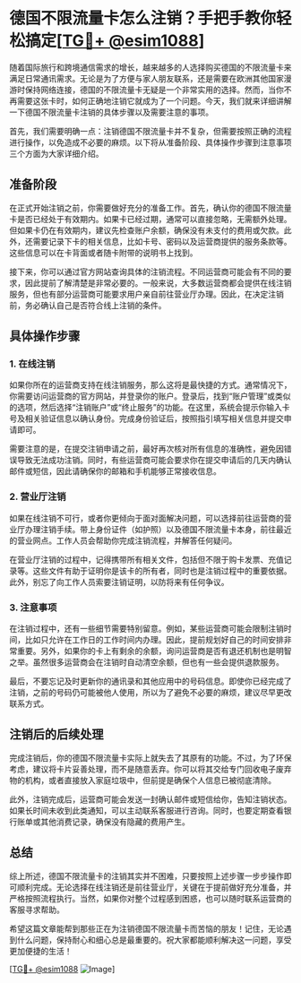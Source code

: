 # 德国不限流量卡怎么注销？手把手教你轻松搞定[[TG💪+ @esim1088](https://t.me/s/esim1088)]

随着国际旅行和跨境通信需求的增长，越来越多的人选择购买德国的不限流量卡来满足日常通讯需求。无论是为了方便与家人朋友联系，还是需要在欧洲其他国家漫游时保持网络连接，德国的不限流量卡无疑是一个非常实用的选择。然而，当你不再需要这张卡时，如何正确地注销它就成为了一个问题。今天，我们就来详细讲解一下德国不限流量卡注销的具体步骤以及需要注意的事项。

首先，我们需要明确一点：注销德国不限流量卡并不复杂，但需要按照正确的流程进行操作，以免造成不必要的麻烦。以下将从准备阶段、具体操作步骤到注意事项三个方面为大家详细介绍。

## 准备阶段

在正式开始注销之前，你需要做好充分的准备工作。首先，确认你的德国不限流量卡是否已经处于有效期内。如果卡已经过期，通常可以直接忽略，无需额外处理。但如果卡仍在有效期内，建议先检查账户余额，确保没有未支付的费用或欠款。此外，还需要记录下卡的相关信息，比如卡号、密码以及运营商提供的服务条款等。这些信息可以在卡背面或者随卡附带的说明书上找到。

接下来，你可以通过官方网站查询具体的注销流程。不同运营商可能会有不同的要求，因此提前了解清楚是非常必要的。一般来说，大多数运营商都会提供在线注销服务，但也有部分运营商可能要求用户亲自前往营业厅办理。因此，在决定注销前，务必确认自己是否符合线上注销的条件。

## 具体操作步骤

### 1. 在线注销

如果你所在的运营商支持在线注销服务，那么这将是最快捷的方式。通常情况下，你需要访问运营商的官方网站，并登录你的账户。登录后，找到“账户管理”或类似的选项，然后选择“注销账户”或“终止服务”的功能。在这里，系统会提示你输入卡号及相关验证信息以确认身份。完成身份验证后，按照指引填写相关信息并提交申请即可。

需要注意的是，在提交注销申请之前，最好再次核对所有信息的准确性，避免因错误导致无法成功注销。同时，有些运营商可能会要求你在提交申请后的几天内确认邮件或短信，因此请确保你的邮箱和手机能够正常接收信息。

### 2. 营业厅注销

如果在线注销不可行，或者你更倾向于面对面解决问题，可以选择前往运营商的营业厅办理注销手续。带上身份证件（如护照）以及德国不限流量卡本身，前往最近的营业网点。工作人员会帮助你完成注销流程，并解答任何疑问。

在营业厅注销的过程中，记得携带所有相关文件，包括但不限于购卡发票、充值记录等。这些文件有助于证明你是该卡的所有者，同时也是注销过程中的重要依据。此外，别忘了向工作人员索要注销证明，以防将来有任何争议。

### 3. 注意事项

在注销过程中，还有一些细节需要特别留意。例如，某些运营商可能会限制注销时间，比如只允许在工作日的工作时间内办理。因此，提前规划好自己的时间安排非常重要。另外，如果你的卡上有剩余的余额，询问运营商是否有退还机制也是明智之举。虽然很多运营商会在注销时自动清空余额，但也有一些会提供退款服务。

最后，不要忘记及时更新你的通讯录和其他应用中的号码信息。即使你已经完成了注销，之前的号码仍可能被他人使用，所以为了避免不必要的麻烦，建议尽早更改联系方式。

## 注销后的后续处理

完成注销后，你的德国不限流量卡实际上就失去了其原有的功能。不过，为了环保考虑，建议将卡片妥善处理，而不是随意丢弃。你可以将其交给专门回收电子废弃物的机构，或者直接放入家庭垃圾中，但前提是确保个人信息已被彻底清除。

此外，注销完成后，运营商可能会发送一封确认邮件或短信给你，告知注销状态。如果长时间未收到此类通知，可以主动联系客服进行咨询。同时，也要定期查看银行账单或其他消费记录，确保没有隐藏的费用产生。

## 总结

综上所述，德国不限流量卡的注销其实并不困难，只要按照上述步骤一步步操作即可顺利完成。无论选择在线注销还是前往营业厅，关键在于提前做好充分准备，并严格按照流程执行。当然，如果你对整个过程感到困惑，也可以随时联系运营商的客服寻求帮助。

希望这篇文章能帮到那些正在为注销德国不限流量卡而苦恼的朋友！记住，无论遇到什么问题，保持耐心和细心总是最重要的。祝大家都能顺利解决这一问题，享受更加便捷的生活！

[[TG💪+ @esim1088](https://t.me/s/esim1088) ![Image](https://i.postimg.cc/4NQfJmqS/Snipaste-2025-05-13-00-14-12.png)]